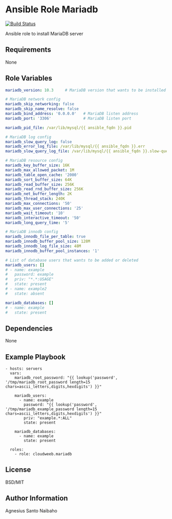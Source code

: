 Ansible Role Mariadb
=========

[![Build Status](https://travis-ci.com/cloudweeb/cloudweeb.mariadb.svg?branch=master)](https://travis-ci.com/cloudweeb/cloudweeb.mariadb)

Ansible role to install MariaDB server

Requirements
------------

None

Role Variables
--------------

```YAML
mariadb_version: 10.3     # MariaDB version that wants to be installed

# MariaDB network config
mariadb_skip_networking: false
mariadb_skip_name_resolve: false
mariadb_bind_address: '0.0.0.0'   # MariaDB listen address
mariadb_port: '3306'              # MariaDB listen port

mariadb_pid_file: /var/lib/mysql/{{ ansible_fqdn }}.pid

# MariaDB log config
mariadb_slow_query_log: false
mariadb_error_log_file: /var/lib/mysql/{{ ansible_fqdn }}.err
mariadb_slow_query_log_file: /var/lib/mysql/{{ ansible_fqdn }}.slow-query.log

# MariaDB resource config
mariadb_key_buffer_size: 16K
mariadb_max_allowed_packet: 1M
mariadb_table_open_cache: '2000'
mariadb_sort_buffer_size: 64K
mariadb_read_buffer_size: 256K
mariadb_read_rnd_buffer_size: 256K
mariadb_net_buffer_length: 2K
mariadb_thread_stack: 240K
mariadb_max_connections: '50'
mariadb_max_user_connections: '25'
mariadb_wait_timeout: '10'
mariadb_interactive_timeout: '50'
mariadb_long_query_time: '5'

# MariaDB innodb config
mariadb_innodb_file_per_table: true
mariadb_innodb_buffer_pool_size: 128M
mariadb_innodb_log_file_size: 48M
mariadb_innodb_buffer_pool_instances: '1'

# List of database users that wants to be added or deleted
mariadb_users: []
# - name: example
#   password: example
#   priv: "*.*:USAGE"
#   state: present
# - name: example2
#   state: absent

mariadb_databases: []
# - name: example
#   state: present
```

Dependencies
------------

None

Example Playbook
----------------

    - hosts: servers
      vars:
        mariadb_root_password: "{{ lookup('password', '/tmp/mariadb_root_password length=15 chars=ascii_letters,digits,hexdigits') }}"

        mariadb_users:
          - name: example
            password: "{{ lookup('password', '/tmp/mariadb_example_password length=15 chars=ascii_letters,digits,hexdigits') }}"
            priv: "example.*:ALL"
            state: present

        mariadb_databases:
          - name: example
            state: present

      roles:
        - role: cloudweeb.mariadb

License
-------

BSD/MIT

Author Information
------------------

Agnesius Santo Naibaho
